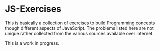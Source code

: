 # JS-Exercises
This is basically a collection of exercises to build Programming concepts though different aspects of JavaScript. The problems listed here are not unique rather collected from the various sources available over internet.

This is a work in progress.
